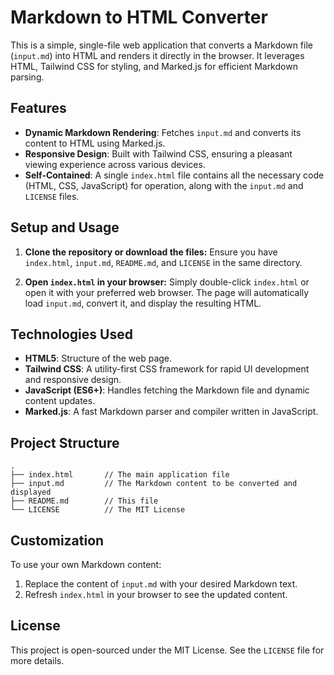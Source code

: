 # Markdown to HTML Converter

This is a simple, single-file web application that converts a Markdown file (`input.md`) into HTML and renders it directly in the browser. It leverages HTML, Tailwind CSS for styling, and Marked.js for efficient Markdown parsing.

## Features

*   **Dynamic Markdown Rendering**: Fetches `input.md` and converts its content to HTML using Marked.js.
*   **Responsive Design**: Built with Tailwind CSS, ensuring a pleasant viewing experience across various devices.
*   **Self-Contained**: A single `index.html` file contains all the necessary code (HTML, CSS, JavaScript) for operation, along with the `input.md` and `LICENSE` files.

## Setup and Usage

1.  **Clone the repository or download the files:**
    Ensure you have `index.html`, `input.md`, `README.md`, and `LICENSE` in the same directory.

2.  **Open `index.html` in your browser:**
    Simply double-click `index.html` or open it with your preferred web browser. The page will automatically load `input.md`, convert it, and display the resulting HTML.

## Technologies Used

*   **HTML5**: Structure of the web page.
*   **Tailwind CSS**: A utility-first CSS framework for rapid UI development and responsive design.
*   **JavaScript (ES6+)**: Handles fetching the Markdown file and dynamic content updates.
*   **Marked.js**: A fast Markdown parser and compiler written in JavaScript.

## Project Structure

```
.
├── index.html       // The main application file
├── input.md         // The Markdown content to be converted and displayed
├── README.md        // This file
└── LICENSE          // The MIT License
```

## Customization

To use your own Markdown content:

1.  Replace the content of `input.md` with your desired Markdown text.
2.  Refresh `index.html` in your browser to see the updated content.

## License

This project is open-sourced under the MIT License. See the `LICENSE` file for more details.